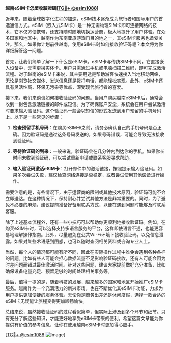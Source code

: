 **越南eSIM卡怎麽收驗證碼[[TG💪+ @esim1088](https://t.me/s/esim1088)]**

近年来，随着全球数字化进程的加速，eSIM技术逐渐成为旅行者和国际用户的首选通信方式。eSIM（嵌入式SIM卡）是一种无需物理SIM卡即可连接网络的技术，它不仅方便携带，还支持随时随地切换运营商，极大地提升了用户体验。在众多国家和地区中，越南作为东南亚旅游热门目的地之一，其eSIM卡服务也备受关注。那么，如果你计划前往越南，使用eSIM卡时如何接收验证码呢？本文将为你详细解答这一问题。

首先，让我们简单了解一下什么是eSIM卡。eSIM卡与传统SIM卡不同，它直接嵌入设备中，无需更换实体卡。用户只需通过手机或电脑扫描二维码，即可完成激活流程。对于越南的eSIM卡来说，其主要用途是帮助游客快速接入当地移动网络，无论是浏览社交媒体、发送信息还是拨打电话，都能轻松实现。此外，eSIM卡还具有灵活性高、环保无污染等优点，深受现代旅行者的喜爱。

接下来，我们来谈谈如何接收验证码的问题。当用户购买越南eSIM卡后，通常会收到一封包含激活链接的邮件或短信。为了确保账户安全，系统会在用户尝试激活时要求输入验证码。这个验证码一般会以短信的形式发送到用户预留的手机号码上。以下是一些常见的步骤：

1. **检查预留手机号码**：在购买eSIM卡之前，请务必确认自己的手机号码是否正确。因为验证码是通过这条号码发送的，如果号码错误，可能会导致无法接收到验证码。

2. **等待验证码的到来**：一般来说，验证码会在几分钟内到达你的手机。如果你长时间未收到验证码，可以尝试重新申请或联系客服寻求帮助。

3. **输入验证码激活eSIM卡**：打开邮件中的激活链接，按照提示输入验证码。如果多次尝试失败，建议检查网络连接是否稳定，或者尝试使用其他设备进行操作。

需要注意的是，有些情况下，由于运营商的限制或其他技术原因，验证码可能不会立即送达。在这种情况下，保持耐心并尝试其他方法是非常重要的。同时，为了避免不必要的麻烦，建议提前准备好备用联系方式，以便在遇到问题时能够及时联系客服。

除了上述基本流程外，还有一些小技巧可以帮助你更顺利地接收验证码。例如，在购买eSIM卡时，可以选择支持多语言服务的平台，这样即使语言不通，也能更容易地理解操作指南。此外，尽量避免在公共Wi-Fi环境下接收验证码，以免信息泄露。如果对某些术语感到困惑，也可以随时查阅相关资料或咨询专业人士。

当然，每个人的情况都可能有所不同，因此在实际操作过程中难免会遇到各种各样的问题。比如有些人可能会担心数据流量不足影响验证码接收，还有人可能会因为时差问题而错过最佳激活时间。针对这些问题，建议大家提前做好充分准备，比如确保设备电量充足、预留足够的时间处理相关事务等。

最后，值得一提的是，随着科技的发展，越来越多的国家和地区开始推广eSIM卡服务。越南作为一个充满活力的新兴市场，也在不断优化其eSIM卡功能，力求为用户提供更加便捷的服务体验。无论你是商务出差还是休闲度假，选择一款合适的eSIM卡无疑能让旅程变得更加顺畅愉快。

总结来说，虽然接收验证码的过程看似简单，但实际上涉及到多个环节和细节。只有充分了解这些知识，才能更好地享受eSIM卡带来的便利。希望这篇文章能为你提供有价值的参考信息，让你在使用越南eSIM卡时更加得心应手。

[[TG💪+ @esim1088](https://t.me/s/esim1088) ![Image](https://i.postimg.cc/4NQfJmqS/Snipaste-2025-05-13-00-14-12.png)]